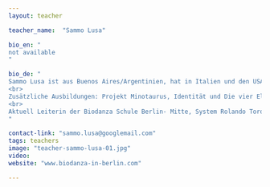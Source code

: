 ```yaml
---
layout: teacher

teacher_name:  "Sammo Lusa"

bio_en: "
not available
"

bio_de: "
Sammo Lusa ist aus Buenos Aires/Argentinien, hat in Italien und den USA gelebt, und wohnt seit 1988 in Berlin. Sammo hat Unterrichtserfahrungen im kreativen Tanz, in der Schauspielkunst und leitet langjährig offene Gruppen, Workshops und Fortbildungen auf dem Gebiet der Tanztherapie. Sie ist Leiterin und Didakta von Biodanza.
<br>
Zusätzliche Ausbildungen: Projekt Minotaurus, Identität und Die vier Elemente.
<br>
Aktuell Leiterin der Biodanza Schule Berlin- Mitte, System Rolando Toro.
"

contact-link: "sammo.lusa@googlemail.com"
tags: teachers
image: "teacher-sammo-lusa-01.jpg"
video: 
website: "www.biodanza-in-berlin.com"

---
```






